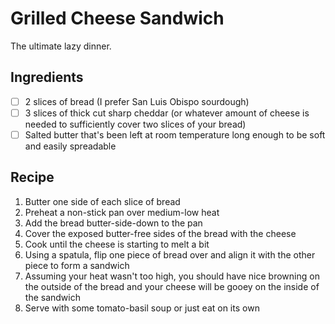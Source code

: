 # Grilled Cheese Sandwich

The ultimate lazy dinner.

## Ingredients

- [ ] 2 slices of bread (I prefer San Luis Obispo sourdough)
- [ ] 3 slices of thick cut sharp cheddar (or whatever amount of cheese is needed to sufficiently cover two slices of your bread)
- [ ] Salted butter that's been left at room temperature long enough to be soft and easily spreadable

## Recipe

1. Butter one side of each slice of bread
1. Preheat a non-stick pan over medium-low heat
1. Add the bread butter-side-down to the pan
1. Cover the exposed butter-free sides of the bread with the cheese
1. Cook until the cheese is starting to melt a bit
1. Using a spatula, flip one piece of bread over and align it with the other piece to form a sandwich
1. Assuming your heat wasn't too high, you should have nice browning on the outside of the bread and your cheese will be gooey on the inside of the sandwich
1. Serve with some tomato-basil soup or just eat on its own